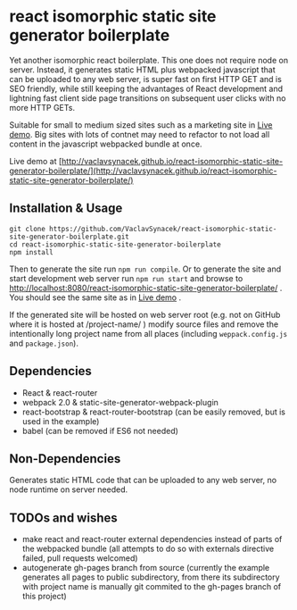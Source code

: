 react isomorphic static site generator boilerplate
===================

Yet another isomorphic react boilerplate. This one does not require node on server. Instead, it generates static HTML plus webpacked javascript that can be uploaded to any web server, is super fast on first HTTP GET and is SEO friendly, while still keeping the advantages of React development and lightning fast client side page transitions on subsequent user clicks with no more HTTP GETs.

Suitable for small to medium sized sites such as a marketing site in [Live demo](http://vaclavsynacek.github.io/react-isomorphic-static-site-generator-boilerplate/). Big sites with lots of contnet may need to refactor to not load all content in the javascript webpacked bundle at once.

Live demo at [http://vaclavsynacek.github.io/react-isomorphic-static-site-generator-boilerplate/](http://vaclavsynacek.github.io/react-isomorphic-static-site-generator-boilerplate/)


Installation & Usage
-------------------
```
git clone https://github.com/VaclavSynacek/react-isomorphic-static-site-generator-boilerplate.git
cd react-isomorphic-static-site-generator-boilerplate
npm install
```

Then to generate the site run `npm run compile`. Or to generate the site and start development web server run `npm run start` and browse to [http://localhost:8080/react-isomorphic-static-site-generator-boilerplate/](http://localhost:8080/react-isomorphic-static-site-generator-boilerplate/) . You should see the same site as in [Live demo](http://vaclavsynacek.github.io/react-isomorphic-static-site-generator-boilerplate/) .

If the generated site will be hosted on web server root (e.g. not on GitHub where it is hosted at /project-name/ ) modify source files and remove the intentionally long project name from all places (including `weppack.config.js` and `package.json`).


Dependencies
-------------------
* React & react-router
* webpack 2.0 & static-site-generator-webpack-plugin
* react-bootstrap & react-router-bootstrap (can be easily removed, but is used in the example)
* babel (can be removed if ES6 not needed)


Non-Dependencies
-------------------
Generates static HTML code that can be uploaded to any web server, no node runtime on server needed.

TODOs and wishes
-------------------
* make react and react-router external dependencies instead of parts of the webpacked bundle (all attempts to do so with externals directive failed, pull requests welcomed)
* autogenerate gh-pages branch from source (currently the example generates all pages to public subdirectory, from there its subdirectory with project name is manually git commited to the gh-pages branch of this project)